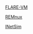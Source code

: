 [FLARE-VM](https://github.com/sapan322/Raman-Cybersecurity-Portfolio/blob/main/Malware%20Development%20%26%20Analysis/Malware%20Analysis/Tools/FLARE-VM.md)

[REMnux](https://github.com/sapan322/Raman-Cybersecurity-Portfolio/blob/main/Malware%20Development%20%26%20Analysis/Malware%20Analysis/Tools/REMnux.md)

[INetSim](https://github.com/sapan322/Raman-Cybersecurity-Portfolio/blob/main/Malware%20Development%20%26%20Analysis/Malware%20Analysis/Tools/INetSim.md)
